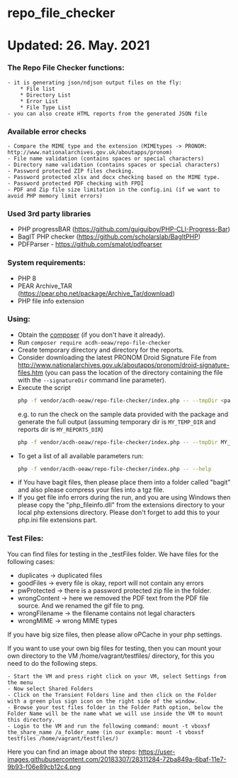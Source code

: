 ﻿# repo_file_checker 

# Updated: 26. May. 2021

### The Repo File Checker functions:

	- it is generating json/ndjson output files on the fly:
		* File list
		* Directory List
		* Error List
		* File Type List
	- you can also create HTML reports from the generated JSON file 

### Available error checks
	- Compare the MIME type and the extension (MIMEtypes -> PRONOM: http://www.nationalarchives.gov.uk/aboutapps/pronom)
	- File name validation (contains spaces or special characters)
	- Directory name validation (contains spaces or special characters)
    - Password protected ZIP files checking.
	- Password protected xlsx and docx checking based on the MIME type.
	- Password protected PDF checking with FPDI
 	- PDF and Zip file size limitation in the config.ini (if we want to avoid PHP memory limit errors)
		
### Used 3rd party libraries		
		
  - PHP progressBAR (https://github.com/guiguiboy/PHP-CLI-Progress-Bar)
  - BagIT PHP checker (https://github.com/scholarslab/BagItPHP)
  - PDFParser - https://github.com/smalot/pdfparser
  
### System requirements:

  - PHP 8
  - PEAR Archive_TAR (https://pear.php.net/package/Archive_Tar/download)
  - PHP file info extension  
  
### Using:

  - Obtain the [composer](https://getcomposer.org/) (if you don't have it already).
  - Run `composer require acdh-oeaw/repo-file-checker`
  - Create temporary directory and directory for the reports.
  - Consider downloading the latest PRONOM Droid Signature File from http://www.nationalarchives.gov.uk/aboutapps/pronom/droid-signature-files.htm
    (you can pass the location of the directory containing the file with the `--signatureDir` command line parameter).
  - Execute the script
    ```bash
    php -f vendor/acdh-oeaw/repo-file-checker/index.php -- --tmpDir <pathToTempDir> --reportDir <pathToReportsDir> <pathToDirectoryToBeProcessed> <outputMode>
    ```
    e.g. to run the check on the sample data provided with the package and generate the full output (assuming temporary dir is `MY_TEMP_DIR` and reports dir is `MY_REPORTS_DIR`)
    ```bash
    php -f vendor/acdh-oeaw/repo-file-checker/index.php -- --tmpDir MY_TEMP_DIR --reportDir MY_REPORTS_DIR vendor/acdh-oeaw/repo-file-checker/_testFiles 3
    ```
  - To get a list of all available parameters run:
    ```bash
    php -f vendor/acdh-oeaw/repo-file-checker/index.php -- --help
    ```
  - if You have bagit files, then please place them into a folder called "bagit" and also please compress your files into a tgz file.
  - If you get file info errors during the run, and you are using Windows then please copy the "php_fileinfo.dll" from the extensions directory to your local php extensions directory.
    Please don't forget to add this to your php.ini file extensions part.

  
### Test Files:

You can find files for testing in the _testFiles folder. We have files for the following cases:
  - duplicates -> duplicated files
  - goodFiles -> every file is okay, report will not contain any errors
  - pwProtected -> there is a password protected zip file in the folder.
  - wrongContent -> here we removed the PDF text from the PDF file source. And we renamed the gif file to png.
  - wrongFilename -> the filename contains not legal characters
  - wrongMIME -> wrong MIME types

  If you have big size files, then please allow oPCache in your php settings.
  
  If you want to use your own big files for testing, then you can mount your own directory to the VM /home/vagrant/testfiles/ directory, for this you need to do the following steps.

    - Start the VM and press right click on your VM, select Settings from the menu
    - Now select Shared Folders
    - Click on the Transient Folders line and then click on the Folder with a green plus sign icon on the right side of the window.
    - Browse your test files folder in the Folder Path option, below the Folder Name will be the name what we will use inside the VM to mount this directory.
    - Login to the VM and run the following command: mount -t vboxsf the_share_name /a_folder_name (in our example: mount -t vboxsf testfiles /home/vagrant/testfiles/)
Here you can find an image about the steps:
https://user-images.githubusercontent.com/20183307/28311284-72ba849a-6baf-11e7-9b93-f06e89cb12c4.png
  
